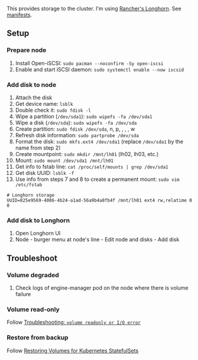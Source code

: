 This provides storage to the cluster. I'm using [Rancher's Longhorn](https://rancher.com/products/longhorn). See [manifests](https://github.com/buvis/clusters/tree/main/production/operations/longhorn-system).

## Setup

### Prepare node
1. Install Open-iSCSI: `sudo pacman --noconfirm -Sy open-iscsi`
2. Enable and start iSCSI daemon: `sudo systemctl enable --now iscsid`

### Add disk to node
1. Attach the disk
2. Get device name: `lsblk`
3. Double check it: `sudo fdisk -l`
4. Wipe a partition (`/dev/sda1`): `sudo wipefs -fa /dev/sda1`
3. Wipe a disk (`/dev/sda`): `sudo wipefs -fa /dev/sda`
5. Create partition: `sudo fdisk /dev/sda`, n, p, <ENTER>, <ENTER>, <ENTER>, w
4. Refresh disk information: `sudo partprobe /dev/sda`
6. Format the disk: `sudo mkfs.ext4 /dev/sda1` (replace `/dev/sda1` by the name from step 2)
7. Create mountpoint: `sudo mkdir /mnt/lh01` (lh02, lh03, etc.)
8. Mount: `sudo mount /dev/sda1 /mnt/lh01`
9. Get info to fstab line: `cat /proc/self/mounts | grep /dev/sda1`
10. Get disk UUID: `lsblk -f`
11. Use info from steps 7 and 8 to create a permanent mount: `sudo vim /etc/fstab`
  ```
  # Longhorn storage
  UUID=825e9569-4086-4b24-a1ad-56a9b4a8fb4f /mnt/lh01 ext4 rw,relatime 0 0
  ```

### Add disk to Longhorn
1. Open Longhorn UI
2. Node - burger menu at node's line - Edit node and disks - Add disk

## Troubleshoot

### Volume degraded

1. Check logs of engine-manager pod on the node where there is volume failure

### Volume read-only

Follow [Troubleshooting: `volume readonly or I/O error`](https://longhorn.io/kb/troubleshooting-volume-readonly-or-io-error/)

### Restore from backup

Follow [Restoring Volumes for Kubernetes StatefulSets](https://longhorn.io/docs/1.2.3/snapshots-and-backups/backup-and-restore/restore-statefulset/)
